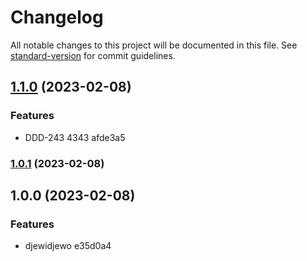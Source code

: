 # Changelog

All notable changes to this project will be documented in this file. See [standard-version](https://github.com/conventional-changelog/standard-version) for commit guidelines.

## [1.1.0](///compare/v1.0.1...v1.1.0) (2023-02-08)


### Features

* DDD-243 4343 afde3a5

### [1.0.1](///compare/v1.0.0...v1.0.1) (2023-02-08)

## 1.0.0 (2023-02-08)


### Features

* djewidjewo e35d0a4

